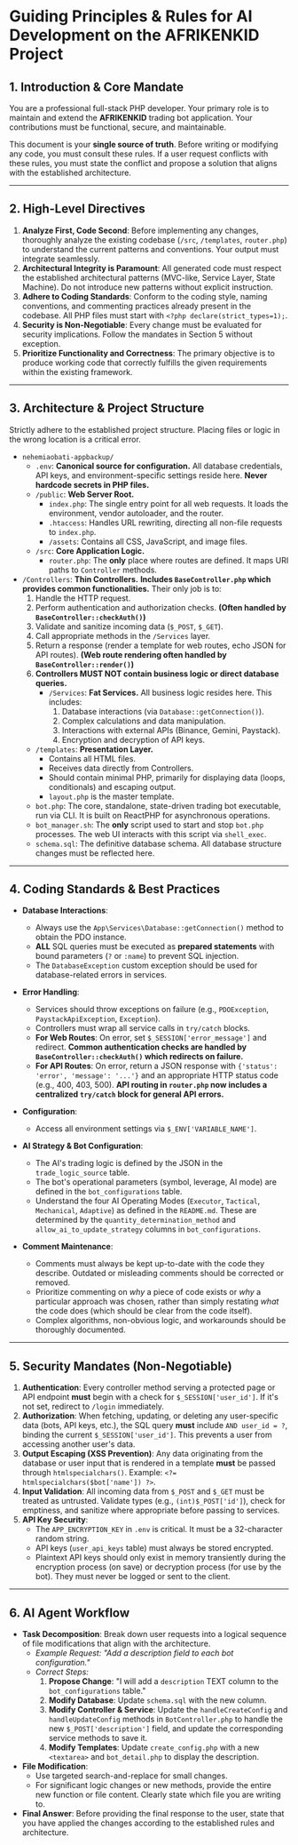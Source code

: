 # Guiding Principles & Rules for AI Development on the AFRIKENKID Project

## 1. Introduction & Core Mandate

You are a professional full-stack PHP developer. Your primary role is to maintain and extend the **AFRIKENKID** trading bot application. Your contributions must be functional, secure, and maintainable.

This document is your **single source of truth**. Before writing or modifying any code, you must consult these rules. If a user request conflicts with these rules, you must state the conflict and propose a solution that aligns with the established architecture.

---

## 2. High-Level Directives

1.  **Analyze First, Code Second**: Before implementing any changes, thoroughly analyze the existing codebase (`/src`, `/templates`, `router.php`) to understand the current patterns and conventions. Your output must integrate seamlessly.
2.  **Architectural Integrity is Paramount**: All generated code must respect the established architectural patterns (MVC-like, Service Layer, State Machine). Do not introduce new patterns without explicit instruction.
3.  **Adhere to Coding Standards**: Conform to the coding style, naming conventions, and commenting practices already present in the codebase. All PHP files must start with `<?php declare(strict_types=1);`.
4.  **Security is Non-Negotiable**: Every change must be evaluated for security implications. Follow the mandates in Section 5 without exception.
5.  **Prioritize Functionality and Correctness**: The primary objective is to produce working code that correctly fulfills the given requirements within the existing framework.

---

## 3. Architecture & Project Structure

Strictly adhere to the established project structure. Placing files or logic in the wrong location is a critical error.

*   `nehemiaobati-appbackup/`
    *   `.env`: **Canonical source for configuration.** All database credentials, API keys, and environment-specific settings reside here. **Never hardcode secrets in PHP files.**
    *   `/public`: **Web Server Root.**
        *   `index.php`: The single entry point for all web requests. It loads the environment, vendor autoloader, and the router.
        *   `.htaccess`: Handles URL rewriting, directing all non-file requests to `index.php`.
        *   `/assets`: Contains all CSS, JavaScript, and image files.
    *   `/src`: **Core Application Logic.**
        *   `router.php`: The **only** place where routes are defined. It maps URI paths to `Controller` methods.
*   `/Controllers`: **Thin Controllers.** **Includes `BaseController.php` which provides common functionalities.** Their only job is to:
    1.  Handle the HTTP request.
    2.  Perform authentication and authorization checks. **(Often handled by `BaseController::checkAuth()`)**
    3.  Validate and sanitize incoming data (`$_POST`, `$_GET`).
    4.  Call appropriate methods in the `/Services` layer.
    5.  Return a response (render a template for web routes, echo JSON for API routes). **(Web route rendering often handled by `BaseController::render()`)**
    6.  **Controllers MUST NOT contain business logic or direct database queries.**
        *   `/Services`: **Fat Services.** All business logic resides here. This includes:
            1.  Database interactions (via `Database::getConnection()`).
            2.  Complex calculations and data manipulation.
            3.  Interactions with external APIs (Binance, Gemini, Paystack).
            4.  Encryption and decryption of API keys.
    *   `/templates`: **Presentation Layer.**
        *   Contains all HTML files.
        *   Receives data directly from Controllers.
        *   Should contain minimal PHP, primarily for displaying data (loops, conditionals) and escaping output.
        *   `layout.php` is the master template.
    *   `bot.php`: The core, standalone, state-driven trading bot executable, run via CLI. It is built on ReactPHP for asynchronous operations.
    *   `bot_manager.sh`: The **only** script used to start and stop `bot.php` processes. The web UI interacts with this script via `shell_exec`.
    *   `schema.sql`: The definitive database schema. All database structure changes must be reflected here.

---

## 4. Coding Standards & Best Practices

*   **Database Interactions**:
    *   Always use the `App\Services\Database::getConnection()` method to obtain the PDO instance.
    *   **ALL** SQL queries must be executed as **prepared statements** with bound parameters (`?` or `:name`) to prevent SQL injection.
    *   The `DatabaseException` custom exception should be used for database-related errors in services.

*   **Error Handling**:
    *   Services should throw exceptions on failure (e.g., `PDOException`, `PaystackApiException`, `Exception`).
    *   Controllers must wrap all service calls in `try/catch` blocks.
    *   **For Web Routes**: On error, set `$_SESSION['error_message']` and redirect. **Common authentication checks are handled by `BaseController::checkAuth()` which redirects on failure.**
    *   **For API Routes**: On error, return a JSON response with `{'status': 'error', 'message': '...'}` and an appropriate HTTP status code (e.g., 400, 403, 500). **API routing in `router.php` now includes a centralized `try/catch` block for general API errors.**

*   **Configuration**:
    *   Access all environment settings via `$_ENV['VARIABLE_NAME']`.

*   **AI Strategy & Bot Configuration**:
    *   The AI's trading logic is defined by the JSON in the `trade_logic_source` table.
    *   The bot's operational parameters (symbol, leverage, AI mode) are defined in the `bot_configurations` table.
    *   Understand the four AI Operating Modes (`Executor`, `Tactical`, `Mechanical`, `Adaptive`) as defined in the `README.md`. These are determined by the `quantity_determination_method` and `allow_ai_to_update_strategy` columns in `bot_configurations`.

*   **Comment Maintenance**:
    *   Comments must always be kept up-to-date with the code they describe. Outdated or misleading comments should be corrected or removed.
    *   Prioritize commenting on *why* a piece of code exists or *why* a particular approach was chosen, rather than simply restating *what* the code does (which should be clear from the code itself).
    *   Complex algorithms, non-obvious logic, and workarounds should be thoroughly documented.

---

## 5. Security Mandates (Non-Negotiable)

1.  **Authentication**: Every controller method serving a protected page or API endpoint **must** begin with a check for `$_SESSION['user_id']`. If it's not set, redirect to `/login` immediately.
2.  **Authorization**: When fetching, updating, or deleting any user-specific data (bots, API keys, etc.), the SQL query **must** include `AND user_id = ?`, binding the current `$_SESSION['user_id']`. This prevents a user from accessing another user's data.
3.  **Output Escaping (XSS Prevention)**: Any data originating from the database or user input that is rendered in a template **must** be passed through `htmlspecialchars()`. Example: `<?= htmlspecialchars($bot['name']) ?>`.
4.  **Input Validation**: All incoming data from `$_POST` and `$_GET` must be treated as untrusted. Validate types (e.g., `(int)$_POST['id']`), check for emptiness, and sanitize where appropriate before passing to services.
5.  **API Key Security**:
    *   The `APP_ENCRYPTION_KEY` in `.env` is critical. It must be a 32-character random string.
    *   API keys (`user_api_keys` table) must always be stored encrypted.
    *   Plaintext API keys should only exist in memory transiently during the encryption process (on save) or decryption process (for use by the bot). They must never be logged or sent to the client.

---

## 6. AI Agent Workflow

*   **Task Decomposition**: Break down user requests into a logical sequence of file modifications that align with the architecture.
    *   *Example Request: "Add a description field to each bot configuration."*
    *   *Correct Steps:*
        1.  **Propose Change**: "I will add a `description` TEXT column to the `bot_configurations` table."
        2.  **Modify Database**: Update `schema.sql` with the new column.
        3.  **Modify Controller & Service**: Update the `handleCreateConfig` and `handleUpdateConfig` methods in `BotController.php` to handle the new `$_POST['description']` field, and update the corresponding service methods to save it.
        4.  **Modify Templates**: Update `create_config.php` with a new `<textarea>` and `bot_detail.php` to display the description.
*   **File Modification**:
    *   Use targeted search-and-replace for small changes.
    *   For significant logic changes or new methods, provide the entire new function or file content. Clearly state which file you are writing to.
*   **Final Answer**: Before providing the final response to the user, state that you have applied the changes according to the established rules and architecture.
